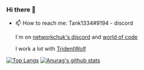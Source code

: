 ### Hi there 👋

<!--
**Tank1334/Tank1334** is a ✨ _special_ ✨ repository because its `README.md` (this file) appears on your GitHub profile.

Here are some ideas to get you started:

- 🔭 I’m currently working on ...
- 🌱 I’m currently learning ...
- 👯 I’m looking to collaborate on ...
- 🤔 I’m looking for help with ...
- 💬 Ask me about ...
- 📫 How to reach me: ...
- 😄 Pronouns: ...
- ⚡ Fun fact: ...
-->
- 📫 How to reach me: 
  Tank1334#9194 - discord
  
  I\`m on [networkchuk\'s discord](https://discord.gg/networkchuck) and [world of code](https://discord.gg/coding)
  
  I work a lot with [TridentWolf](https://github.com/TridentWolfDev)
  

[![Top Langs](https://github-readme-stats.vercel.app/api/top-langs/?username=Tank1334)](https://github.com/anuraghazra/github-readme-stats)
[![Anurag's github stats](https://github-readme-stats.vercel.app/api?username=Tank1334)](https://github.com/anuraghazra/github-readme-stats)
